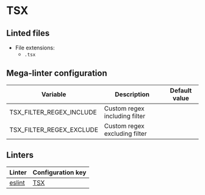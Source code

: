 <!-- markdownlint-disable MD003 MD020 MD033 MD041 -->
<!-- Generated by .automation/build.py, please do not update manually -->
# TSX

## Linted files

- File extensions:
  - `.tsx`

## Mega-linter configuration

| Variable | Description | Default value |
| ----------------- | -------------- | -------------- |
| TSX_FILTER_REGEX_INCLUDE | Custom regex including filter |  |
| TSX_FILTER_REGEX_EXCLUDE | Custom regex excluding filter |  |

## Linters

| Linter | Configuration key |
| ------ | ----------------- |
| [eslint](tsx_eslint.md) | [TSX](tsx_eslint.md) |
